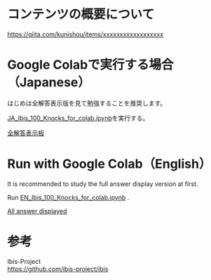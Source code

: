 # コンテンツの概要について
https://qiita.com/kunishou/items/xxxxxxxxxxxxxxxxxx

# Google Colabで実行する場合（Japanese）
はじめは全解答表示版を見て勉強することを推奨します。  
  
[JA_Ibis_100_Knocks_for_colab.ipynb](https://drive.google.com/file/d/1Dw_QsppmVPD3ootAFC9Hcr6BYrdPNxDP/view?usp=sharing)を実行する。

[全解答表示板](https://drive.google.com/file/d/1IL8VDAkqrSG7ixWrnpGuF2_k7-e1NfFi/view?usp=sharing)

# Run with Google Colab（English）
It is recommended to study the full answer display version at first.  
  
Run [EN_Ibis_100_Knocks_for_colab.ipynb](https://drive.google.com/file/d/13HZuvpmdu9NTxDOooceFhFX_fl5vD6Z6/view?usp=sharing) .

[All answer displayed](https://drive.google.com/file/d/1q881d0dG_nLx2nLugSOPrdcjdXpMut8l/view?usp=sharing)

# 参考
Ibis-Project  
https://github.com/ibis-project/ibis
